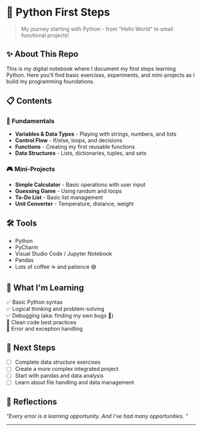 # 🐣 Python First Steps

> My journey starting with Python - from "Hello World" to small functional projects!

## ✨ About This Repo

This is my digital notebook where I document my first steps learning Python. Here you'll find basic exercises, experiments, and mini-projects as I build my programming foundations.

## 📋 Contents

### 🌟 Fundamentals
- **Variables & Data Types** - Playing with strings, numbers, and lists
- **Control Flow** - If/else, loops, and decisions
- **Functions** - Creating my first reusable functions
- **Data Structures** - Lists, dictionaries, tuples, and sets

### 🎮 Mini-Projects
- **Simple Calculator** - Basic operations with user input
- **Guessing Game** - Using random and loops
- **To-Do List** - Basic list management
- **Unit Converter** - Temperature, distance, weight

## 🛠️ Tools

- Python
- PyCharm
- Visual Studio Code / Jupyter Notebook
- Pandas
- Lots of coffee ☕ and patience 😅

## 🌱 What I'm Learning

✅ Basic Python syntax  
✅ Logical thinking and problem-solving  
✅ Debugging (aka: finding my own bugs 🐛)  
🔄 Clean code best practices  
🔄 Error and exception handling  


## 🎯 Next Steps

- [ ] Complete data structure exercises
- [ ] Create a more complex integrated project
- [ ] Start with pandas and data analysis
- [ ] Learn about file handling and data management

## 💭 Reflections

*"Every error is a learning opportunity. And I've had many opportunities. "*

---

